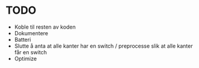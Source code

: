 # TODO

- Koble til resten av koden
- Dokumentere
- Batteri
- Slutte å anta at alle kanter har en switch / preprocesse slik at alle kanter får en switch
- Optimize  
